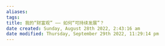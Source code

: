 ```yaml
---
aliases: 
tags: 
title: 我的“财富观” —— 如何“可持续发展”？
date created: Sunday, August 28th 2022, 2:43:16 am
date modified: Thursday, September 29th 2022, 11:29:14 pm
---
```

